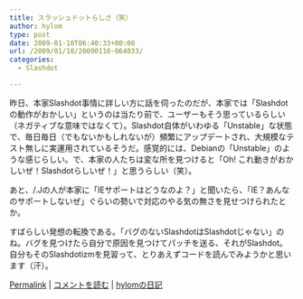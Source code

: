 ```yaml
---
title: スラッシュドットらしさ（笑）
author: hylom
type: post
date: 2009-01-10T06:40:33+00:00
url: /2009/01/10/20090110-064033/
categories:
  - Slashdot

---
```

昨日、本家Slashdot事情に詳しい方に話を伺ったのだが、本家では「Slashdotの動作がおかしい」というのは当たり前で、ユーザーもそう思っているらしい（ネガティブな意味ではなくて）。Slashdot自体がいわゆる「Unstable」な状態で、毎日毎日（でもないかもしれないが）頻繁にアップデートされ、大規模なテスト無しに実運用されているそうだ。感覚的には、Debianの「Unstable」のような感じらしい。で、本家の人たちは変な所を見つけると「Oh! これ動きがおかしいぜ！Slashdotらしいぜ！」と思うらしい（笑）。

あと、/.Jの人が本家に「IEサポートはどうなのよ？」と聞いたら、「IE？あんなのサポートしないぜ」ぐらいの勢いで対応のやる気の無さを見せつけられたとか。

すばらしい発想の転換である。「バグのないSlashdotはSlashdotじゃない」のね。バグを見つけたら自分で原因を見つけてパッチを送る、それがSlashdot。自分もそのSlashdotizmを見習って、とりあえずコードを読んでみようかと思います（汗）。

  [Permalink][1] |   [コメントを読む][2] |   [hylomの日記][3]

 [1]: http://slashdot.jp/~hylom/journal/463924
 [2]: http://slashdot.jp/~hylom/journal/463924#acomments
 [3]: http://slashdot.jp/~hylom/journal/
